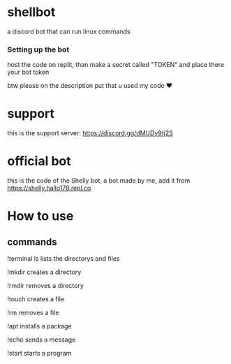 # shellbot
a discord bot that can run linux commands

### Setting up the bot

host the code on replit, than make a secret called "TOKEN" and place there your bot token

btw please on the description put that u used my code ❤

# support

this is the support server: https://discord.gg/dMUDv9tj2S

# official bot

this is the code of the Shelly bot, a bot made by me, add it from https://shelly.hallo178.repl.co

# How to use

## commands

!terminal ls
lists the directorys and files

!mkdir
creates a directory

!rmdir
removes a directory

!touch
creates a file

!rm
removes a file

!apt
installs a package

!echo
sends a message

!start
starts a program
